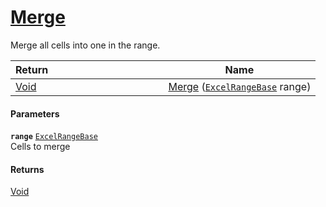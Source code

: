 # [Merge](./ExcelHelper--Merge.md)

Merge all cells into one in the range.

| Return&nbsp; &nbsp; &nbsp; &nbsp; &nbsp; &nbsp; &nbsp; &nbsp; &nbsp; &nbsp; &nbsp; &nbsp; &nbsp; &nbsp; &nbsp; &nbsp; &nbsp; &nbsp; &nbsp; &nbsp; &nbsp; | Name | 
| --- | --- | 
| [Void](https://docs.microsoft.com/en-us/dotnet/api/System.Void) | [Merge](./ExcelHelper--Merge.md) ([`ExcelRangeBase`](./ExcelHelper--Merge.md) range) | 


#### Parameters
**`range`**  [`ExcelRangeBase`](./ExcelHelper--Merge.md)<br>Cells to merge
#### Returns
[Void](https://docs.microsoft.com/en-us/dotnet/api/System.Void)<br>
